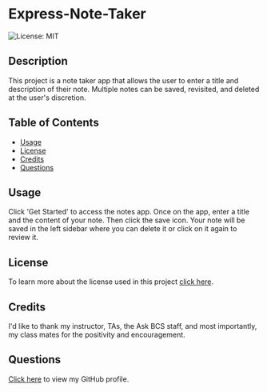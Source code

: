 # Express-Note-Taker
![License: MIT](https://img.shields.io/badge/License-MIT-yellow.svg)

## Description
This project is a note taker app that allows the user to enter a title and description of their note. Multiple notes can be saved, revisited, and deleted at the user's discretion.

## Table of Contents

* [Usage](#usage)
* [License](#license)
* [Credits](#credits)
* [Questions](#questions)

## Usage
Click 'Get Started' to access the notes app. Once on the app, enter a title and the content of your note. Then click the save icon. Your note will be saved in the left sidebar where you can delete it or click on it again to review it.


## License
To learn more about the license used in this project [click here](https://opensource.org/licenses/MIT).

## Credits
I'd like to thank my instructor, TAs, the Ask BCS staff, and most importantly, my class mates for the positivity and encouragement.  

## Questions
[Click here](https://github.com/emilymclean94) to view my GitHub profile.

